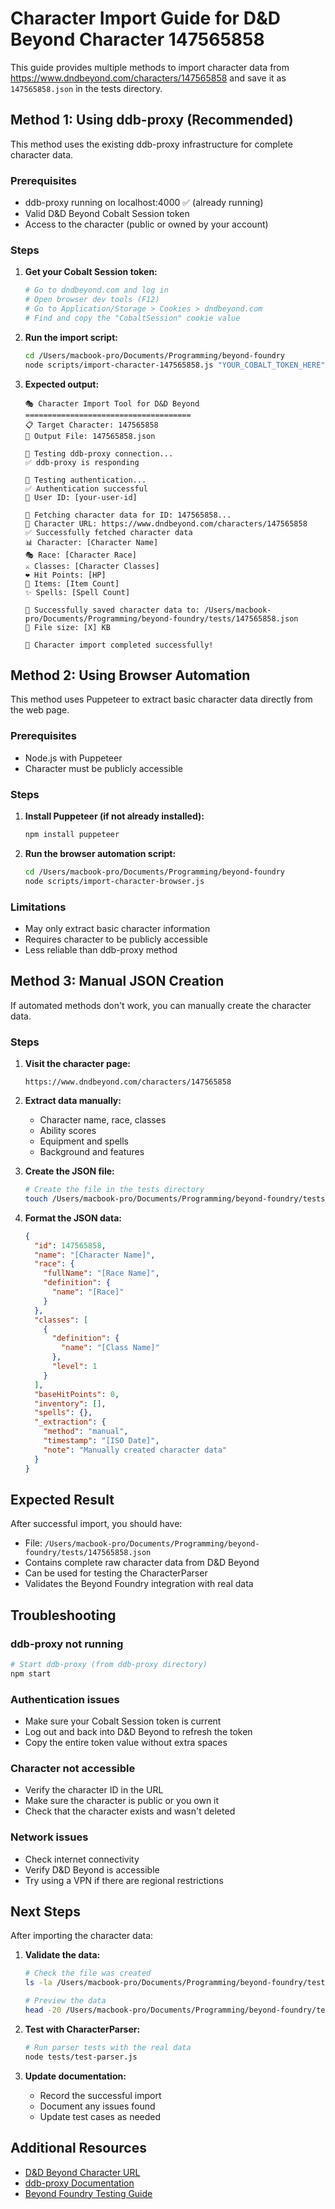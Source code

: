 # Character Import Guide for D&D Beyond Character 147565858

This guide provides multiple methods to import character data from https://www.dndbeyond.com/characters/147565858 and save it as `147565858.json` in the tests directory.

## Method 1: Using ddb-proxy (Recommended)

This method uses the existing ddb-proxy infrastructure for complete character data.

### Prerequisites
- ddb-proxy running on localhost:4000 ✅ (already running)
- Valid D&D Beyond Cobalt Session token
- Access to the character (public or owned by your account)

### Steps

1. **Get your Cobalt Session token:**
   ```bash
   # Go to dndbeyond.com and log in
   # Open browser dev tools (F12)
   # Go to Application/Storage > Cookies > dndbeyond.com
   # Find and copy the "CobaltSession" cookie value
   ```

2. **Run the import script:**
   ```bash
   cd /Users/macbook-pro/Documents/Programming/beyond-foundry
   node scripts/import-character-147565858.js "YOUR_COBALT_TOKEN_HERE"
   ```

3. **Expected output:**
   ```
   🎭 Character Import Tool for D&D Beyond
   =====================================
   📋 Target Character: 147565858
   📁 Output File: 147565858.json

   📡 Testing ddb-proxy connection...
   ✅ ddb-proxy is responding

   🔐 Testing authentication...
   ✅ Authentication successful
   👤 User ID: [your-user-id]

   🎯 Fetching character data for ID: 147565858...
   🔗 Character URL: https://www.dndbeyond.com/characters/147565858
   ✅ Successfully fetched character data
   📊 Character: [Character Name]
   🎭 Race: [Character Race]
   ⚔️ Classes: [Character Classes]
   ❤️ Hit Points: [HP]
   🎒 Items: [Item Count]
   ✨ Spells: [Spell Count]

   💾 Successfully saved character data to: /Users/macbook-pro/Documents/Programming/beyond-foundry/tests/147565858.json
   📏 File size: [X] KB

   🎉 Character import completed successfully!
   ```

## Method 2: Using Browser Automation

This method uses Puppeteer to extract basic character data directly from the web page.

### Prerequisites
- Node.js with Puppeteer
- Character must be publicly accessible

### Steps

1. **Install Puppeteer (if not already installed):**
   ```bash
   npm install puppeteer
   ```

2. **Run the browser automation script:**
   ```bash
   cd /Users/macbook-pro/Documents/Programming/beyond-foundry
   node scripts/import-character-browser.js
   ```

### Limitations
- May only extract basic character information
- Requires character to be publicly accessible
- Less reliable than ddb-proxy method

## Method 3: Manual JSON Creation

If automated methods don't work, you can manually create the character data.

### Steps

1. **Visit the character page:**
   ```
   https://www.dndbeyond.com/characters/147565858
   ```

2. **Extract data manually:**
   - Character name, race, classes
   - Ability scores
   - Equipment and spells
   - Background and features

3. **Create the JSON file:**
   ```bash
   # Create the file in the tests directory
   touch /Users/macbook-pro/Documents/Programming/beyond-foundry/tests/147565858.json
   ```

4. **Format the JSON data:**
   ```json
   {
     "id": 147565858,
     "name": "[Character Name]",
     "race": {
       "fullName": "[Race Name]",
       "definition": {
         "name": "[Race]"
       }
     },
     "classes": [
       {
         "definition": {
           "name": "[Class Name]"
         },
         "level": 1
       }
     ],
     "baseHitPoints": 0,
     "inventory": [],
     "spells": {},
     "_extraction": {
       "method": "manual",
       "timestamp": "[ISO Date]",
       "note": "Manually created character data"
     }
   }
   ```

## Expected Result

After successful import, you should have:
- File: `/Users/macbook-pro/Documents/Programming/beyond-foundry/tests/147565858.json`
- Contains complete raw character data from D&D Beyond
- Can be used for testing the CharacterParser
- Validates the Beyond Foundry integration with real data

## Troubleshooting

### ddb-proxy not running
```bash
# Start ddb-proxy (from ddb-proxy directory)
npm start
```

### Authentication issues
- Make sure your Cobalt Session token is current
- Log out and back into D&D Beyond to refresh the token
- Copy the entire token value without extra spaces

### Character not accessible
- Verify the character ID in the URL
- Make sure the character is public or you own it
- Check that the character exists and wasn't deleted

### Network issues
- Check internet connectivity
- Verify D&D Beyond is accessible
- Try using a VPN if there are regional restrictions

## Next Steps

After importing the character data:

1. **Validate the data:**
   ```bash
   # Check the file was created
   ls -la /Users/macbook-pro/Documents/Programming/beyond-foundry/tests/147565858.json
   
   # Preview the data
   head -20 /Users/macbook-pro/Documents/Programming/beyond-foundry/tests/147565858.json
   ```

2. **Test with CharacterParser:**
   ```bash
   # Run parser tests with the real data
   node tests/test-parser.js
   ```

3. **Update documentation:**
   - Record the successful import
   - Document any issues found
   - Update test cases as needed

## Additional Resources

- [D&D Beyond Character URL](https://www.dndbeyond.com/characters/147565858)
- [ddb-proxy Documentation](https://github.com/MrPrimate/ddb-proxy)
- [Beyond Foundry Testing Guide](../docs/development/TESTING.md)
